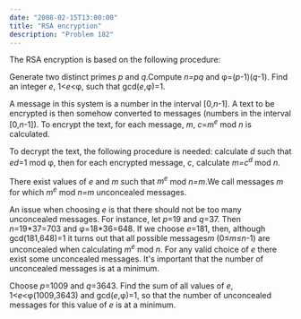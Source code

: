 ```yaml
---
date: "2008-02-15T13:00:00"
title: "RSA encryption"
description: "Problem 182"
---
```


<p>The RSA encryption is based on the following procedure:</p>
<p>Generate two distinct primes <var>p</var> and <var>q</var>.Compute <var>n=pq</var> and φ=(<var>p</var>-1)(<var>q</var>-1).
Find an integer <var>e</var>, 1&lt;<var>e</var>&lt;φ, such that gcd(<var>e</var>,φ)=1.</p>
<p>A message in this system is a number in the interval [0,<var>n</var>-1].
A text to be encrypted is then somehow converted to messages (numbers in the interval [0,<var>n</var>-1]).
To encrypt the text,  for each message, <var>m</var>, <var>c</var>=<var>m</var><sup><var>e</var></sup> mod <var>n</var> is calculated.</p>
<p>To decrypt the text, the following procedure is needed: calculate <var>d</var> such that <var>ed</var>=1 mod φ, then for each encrypted message, <var>c</var>, calculate <var>m=c<sup>d</sup></var> mod <var>n</var>.</p>
<p>There exist values of <var>e</var> and <var>m</var>  such that <var>m<sup>e</sup></var> mod <var>n=m</var>.We call messages <var>m</var> for which <var>m<sup>e</sup></var> mod <var>n=m</var> unconcealed messages.</p>
<p>An issue when choosing <var>e</var> is that there should not be too many unconcealed messages.  For instance, let <var>p</var>=19 and <var>q</var>=37.
Then <var>n</var>=19*37=703 and φ=18*36=648.
If we choose <var>e</var>=181, then, although gcd(181,648)=1 it turns out that all possible messages<var>m</var> (0≤<var>m</var>≤<var>n</var>-1) are unconcealed when calculating <var>m<sup>e</sup></var> mod <var>n</var>.
For any valid choice of <var>e</var> there exist some unconcealed messages.
It's important that the number of unconcealed messages is at a minimum.</p>
<p>Choose <var>p</var>=1009 and <var>q</var>=3643.
Find the sum of all values of <var>e</var>, 1&lt;<var>e</var>&lt;φ(1009,3643) and gcd(<var>e</var>,φ)=1, so that the number of unconcealed messages for this value of <var>e</var> is at a minimum.</p>

